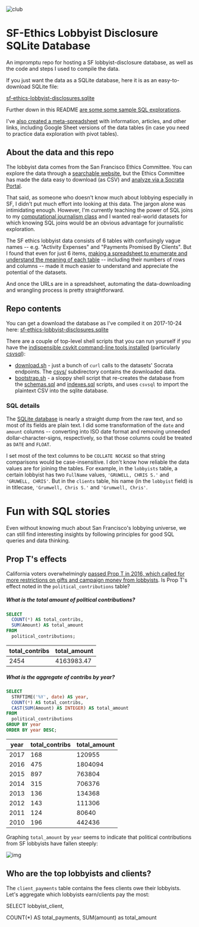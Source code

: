 
![club](https://i.imgur.com/undefined.png)

# SF-Ethics Lobbyist Disclosure SQLite Database

An impromptu repo for hosting a SF lobbyist-disclosure database, as well as the code and steps I used to compile the data.

If you just want the data as a SQLite database, here it is as an easy-to-download SQLite file:

[sf-ethics-lobbyist-disclosures.sqlite](sf-ethics-lobbyist-disclosures.sqlite)

Further down in this README [are some some sample SQL explorations](#sql-fun).

I've [also created a meta-spreadsheet](https://docs.google.com/spreadsheets/d/1E4XS3bZK_8LcDU6DymLZo1voOPushNjB1bU1lIWgfBw/edit#gid=314188485) with information, articles, and other links, including Google Sheet versions of the data tables (in case you need to practice data exploration with pivot tables).

## About the data and this repo

The lobbyist data comes from the San Francisco Ethics Committee. You can explore the data through a [searchable website](https://netfile.com/Sunlight/sf/Lobbyist/ContactOfPublicOfficialSearch), but the Ethics Committee has made the data easy to download (as CSV) and [analyze via a Socrata Portal](https://sfethics.org/disclosures/lobbyist-disclosure/lobbyist-disclosure-data).

That said, as someone who doesn't know much about lobbying especially in SF, I didn't put much effort into looking at this data. The jargon alone was intimidating enough. However, I'm currently teaching the power of SQL joins to my [computational journalism class](http://2017.padjo.org) and I wanted real-world datasets for which knowing SQL joins would be an obvious advantage for journalistic exploration.

The SF ethics lobbyist data consists of 6 tables with confusingly vague names -- e.g. "Activity Expenses" and "Payments Promised By Clients". But I found that even for just 6 items, [making a spreadsheet to enumerate and understand the meaning of each table](https://docs.google.com/spreadsheets/d/1E4XS3bZK_8LcDU6DymLZo1voOPushNjB1bU1lIWgfBw/edit#gid=0) -- including their numbers of rows and columns  -- made it much easier to understand and appreciate the potential of the datasets.

And once the URLs are in a spreadsheet, automating the data-downloading and wrangling process is pretty straightforward.

## Repo contents

You can get a download the database as I've compiled it on 2017-10-24 here: [sf-ethics-lobbyist-disclosures.sqlite](sf-ethics-lobbyist-disclosures.sqlite)

There are a couple of top-level shell scripts that you can run yourself if you have the [indispensible csvkit command-line tools installed](https://csvkit.readthedocs.io/en/1.0.2/) (particularly [csvsql](https://csvkit.readthedocs.io/en/1.0.2/scripts/csvsql.html)):

- [download.sh](download.sh) - just a bunch of `curl` calls to the datasets' Socrata endpoints. The [csvs/](csvs/) subdirectory contains the downloaded data.
- [bootstrap.sh](bootstrap.sh) - a sloppy shell script that re-creates the database from the [schemas.sql](schemas.sql) and [indexes.sql](indexes.sql) scripts, and uses `csvsql` to import the plaintext CSV into the sqlite database.

### SQL details


The [SQLite database](sf-ethics-lobbyist-disclosures.sqlite) is nearly a straight dump from the raw text, and so most of its fields are plain text. I did some transformation of the `date` and `amount` columns -- converting into ISO date format and removing unneeded dollar-character-signs, respectively, so that those columns could be treated as `DATE` and `FLOAT`.

I set most of the text columns to be  `COLLATE NOCASE` so that string comparisons would be case-insensitive. I don't know how reliable the data values are for joining the tables. For example, in the `lobbyists` table, a certain lobbyist has two `FullName` values, `'GRUWELL, CHRIS S.'` and `'GRUWELL, CHRIS'`. But in the `clients` table, his name (in the `lobbyist` field) is in titlecase, `'Grumwell, Chris S.'`  and `'Grumwell, Chris'`.



<a name="sql-fun" id="sql-fun"></a>

# Fun with SQL stories


Even without knowing much about San Francisco's lobbying universe, we can still find interesting insights by following principles for good SQL queries and data thinking.



## Prop T's effects

California voters overwhelmingly [passed Prop T in 2016, which called for more restrictions on gifts and campaign money from lobbyists](https://ballotpedia.org/San_Francisco,_California,_Restrictions_on_Gifts_and_Campaign_Contributions_from_Lobbyists,_Proposition_T_(November_2016)). Is Prop T's effect noted in the `political_contributions` table?

##### What is the total amount of political contributions?

~~~sql
SELECT
  COUNT(*) AS total_contribs,
  SUM(Amount) AS total_amount 
FROM 
  political_contributions;
~~~

| total_contribs | total_amount |
| -------------- | ------------ |
| 2454           | 4163983.47   |


##### What is the aggregate of contribs by year?

~~~sql
SELECT
  STRFTIME('%Y', date) AS year,
  COUNT(*) AS total_contribs,
  CAST(SUM(Amount) AS INTEGER) AS total_amount 
FROM 
  political_contributions
GROUP BY year
ORDER BY year DESC;
~~~

| year | total_contribs | total_amount |
| ---- | -------------- | ------------ |
| 2017 | 168            | 120955       |
| 2016 | 475            | 1804094      |
| 2015 | 897            | 763804       |
| 2014 | 315            | 706376       |
| 2013 | 136            | 134368       |
| 2012 | 143            | 111306       |
| 2011 | 124            | 80640        |
| 2010 | 196            | 442436       |

Graphing `total_amount` by `year` seems to indicate that political contributions from SF lobbyists have fallen steeply:

![img](https://i.imgur.com/qfzUs4u.png)


## Who are the top lobbyists and clients?

The `client_payments` table contains the fees clients owe their lobbyists. Let's aggregate which lobbyists earn/clients pay the most:


SELECT 
  lobbyist_client,
  
  COUNT(*) AS total_payments,
  SUM(amount) as total_amount








